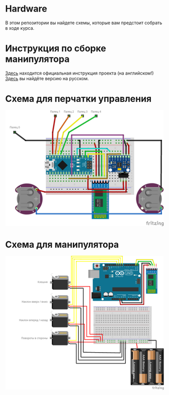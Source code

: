 # Hardware

В этом репозитории вы найдете схемы, которые вам предстоит собрать в ходе курса.

# Инструкция по сборке манипулятора
[Здесь](https://create.arduino.cc/projecthub/benbobgray/mearm-robot-arm-your-robot-v1-0-326702) находится официальная инструкция проекта (на английском!) <br>
[Здесь](https://github.com/the-glovecontroller-team/hardware/blob/master/mearm-instructions.pdf) вы найдёте версию на русском.

# Схема для перчатки управления

![controller](controller.png)

# Схема для манипулятора

![mearm](mearm.png)
